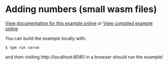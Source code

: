 # Adding numbers (small wasm files)

[View documentation for this example online][dox] or [View compiled example
online][compiled]

[dox]: https://rustwasm.github.io/wasm-bindgen/examples/add.html
[compiled]: https://rustwasm.github.io/wasm-bindgen/exbuild/add/

You can build the example locally with:

```
$ npm run serve
```

and then visiting http://localhost:8080 in a browser should run the example!
